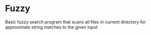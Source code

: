 # Fuzzy

Basic fuzzy search program that scans all files in current directory for approximate string matches to the given input